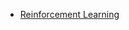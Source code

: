 * [Reinforcement Learning](https://towardsdatascience.com/reinforcement-learning-tutorial-with-open-ai-gym-9b11f4e3c204)
